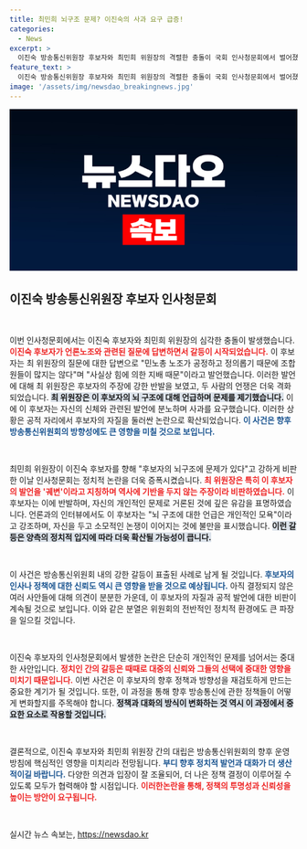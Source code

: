 ```yaml
---
title: 최민희 뇌구조 문제? 이진숙의 사과 요구 급증!
categories:
  - News
excerpt: >
  이진숙 방송통신위원장 후보자와 최민희 위원장의 격렬한 충돌이 국회 인사청문회에서 벌어졌다. 최 위원이 후보자의 뇌구조에 문제가 있다고 언급하자 이 후보자는 사과를 요구하며 반발, 이들의 대립이 심화됐다. 과연 이 자리에서 어떤 진실이 밝혀질까요?
feature_text: >
  이진숙 방송통신위원장 후보자와 최민희 위원장의 격렬한 충돌이 국회 인사청문회에서 벌어졌다. 최 위원이 후보자의 뇌구조에 문제가 있다고 언급하자 이 후보자는 사과를 요구하며 반발, 이들의 대립이 심화됐다. 과연 이 자리에서 어떤 진실이 밝혀질까요?
image: '/assets/img/newsdao_breakingnews.jpg'
---
```


<p><img src="/assets/img/newsdao_breakingnews.jpg" alt="firstkoreanews 속보" /></p>

<h2 data-ke-size="size26">이진숙 방송통신위원장 후보자 인사청문회</h2>

<p data-ke-size="size16">&nbsp;</p>

<p>이번 인사청문회에서는 이진숙 후보자와 최민희 위원장의 심각한 충돌이 발생했습니다. <b><span style="color: #ee2323;">이진숙 후보자가 언론노조와 관련된 질문에 답변하면서 갈등이 시작되었습니다.</span></b> 이 후보자는 최 위원장의 질문에 대한 답변으로 "민노총 노조가 공정하고 정의롭기 때문에 조합원들이 많지는 않다"며 "사실상 힘에 의한 지배 때문"이라고 발언했습니다. 이러한 발언에 대해 최 위원장은 후보자의 주장에 강한 반발을 보였고, 두 사람의 언쟁은 더욱 격화되었습니다. <b><span style="background-color: #21538527;">최 위원장은 이 후보자의 뇌 구조에 대해 언급하며 문제를 제기했습니다.</span></b> 이에 이 후보자는 자신의 신체와 관련된 발언에 분노하며 사과를 요구했습니다. 이러한 상황은 공적 자리에서 후보자의 자질을 둘러싼 논란으로 확산되었습니다. <b><span style="color: #1a5490;">이 사건은 향후 방송통신위원회의 방향성에도 큰 영향을 미칠 것으로 보입니다.</span></b></p>

<p data-ke-size="size16">&nbsp;</p>

<p>최민희 위원장이 이진숙 후보자를 향해 "후보자의 뇌구조에 문제가 있다"고 강하게 비판한 이날 인사청문회는 정치적 논란을 더욱 증폭시켰습니다. <b><span style="color: #ee2323;">최 위원장은 특히 이 후보자의 발언을 '궤변'이라고 지칭하며 역사에 기반을 두지 않는 주장이라 비판하였습니다.</span></b> 이 후보자는 이에 반발하며, 자신의 개인적인 문제로 거론된 것에 깊은 유감을 표명하였습니다. 언론과의 인터뷰에서도 이 후보자는 "뇌 구조에 대한 언급은 개인적인 모욕"이라고 강조하며, 자신을 두고 소모적인 논쟁이 이어지는 것에 불만을 표시했습니다. <b><span style="background-color: #21538527;">이런 갈등은 양측의 정치적 입지에 따라 더욱 확산될 가능성이 큽니다.</span></b> </p>

<p data-ke-size="size16">&nbsp;</p>

<p>이 사건은 방송통신위원회 내의 강한 갈등이 표출된 사례로 남게 될 것입니다. <b><span style="color: #1a5490;">후보자의 인사나 정책에 대한 신뢰도 역시 큰 영향을 받을 것으로 예상됩니다.</span></b> 아직 결정되지 않은 여러 사안들에 대해 의견이 분분한 가운데, 이 후보자의 자질과 공적 발언에 대한 비판이 계속될 것으로 보입니다. 이와 같은 분열은 위원회의 전반적인 정치적 환경에도 큰 파장을 일으킬 것입니다.</p>

<p data-ke-size="size16">&nbsp;</p>

<p>이진숙 후보자의 인사청문회에서 발생한 논란은 단순히 개인적인 문제를 넘어서는 중대한 사안입니다. <b><span style="color: #ee2323;">정치인 간의 갈등은 때때로 대중의 신뢰와 그들의 선택에 중대한 영향을 미치기 때문입니다.</span></b> 이번 사건은 이 후보자의 향후 정책과 방향성을 재검토하게 만드는 중요한 계기가 될 것입니다. 또한, 이 과정을 통해 향후 방송통신에 관한 정책들이 어떻게 변화할지를 주목해야 합니다. <b><span style="background-color: #21538527;">정책과 대화의 방식이 변화하는 것 역시 이 과정에서 중요한 요소로 작용할 것입니다.</span></b> </p>

<p data-ke-size="size16">&nbsp;</p>

<p>결론적으로, 이진숙 후보자와 최민희 위원장 간의 대립은 방송통신위원회의 향후 운영 방침에 핵심적인 영향을 미치리라 전망됩니다. <b><span style="color: #1a5490;">부디 향후 정치적 발언과 대화가 더 생산적이길 바랍니다.</span></b> 다양한 의견과 입장이 잘 조율되어, 더 나은 정책 결정이 이루어질 수 있도록 모두가 협력해야 할 시점입니다. <b><span style="color: #ee2323;">이러한논란을 통해, 정책의 투명성과 신뢰성을 높이는 방안이 요구됩니다.</span></b> </p>

<p data-ke-size="size16">&nbsp;</p>
실시간 뉴스 속보는, <a href="https://newsdao.kr" rel="dofollow">https://newsdao.kr</a>



